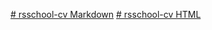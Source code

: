 [# rsschool-cv Markdown](https://ismailtrm.github.io/rsschool-cv/cv)
[# rsschool-cv HTML](https://ismailtrm.github.io/rsschool-cv/)
